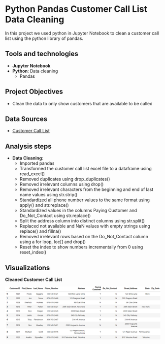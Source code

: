 # Python Pandas Customer Call List Data Cleaning
In this project we used python in Jupyter Notebook to clean a customer call list using the python library of pandas.

## Tools and technologies
- **Jupyter Notebook**
- **Python**: Data cleaning
  - Pandas 

## Project Objectives
- Clean the data to only show customers that are available to be called

## Data Sources
- [Customer Call List](customer_call_list.xlsx)

## Analysis steps
- **Data Cleaning**:
  - Imported pandas
  - Transformed the customer call list excel file to a dataframe using read_excel()
  - Removed duplicates using drop_duplicates()
  - Removed irrelevant columns using drop()
  - Removed irrelevant characters from the beginning and end of last name values using str.strip()
  - Standardized all phone number values to the same format using apply() and str.replace()
  - Standardized values in the columns Paying Customer and Do_Not_Contact using str.replace()
  - Split the address column into distinct columns using str.split()
  - Replaced not available and NaN values with empty strings using replace() and fillna()
  - Removed irrelevant rows based on the Do_Not_Contact column using a for loop, loc[] and drop()
  - Reset the index to show numbers incrementally from 0 using reset_index()

## Visualizations
**Cleaned Customer Call List**

![Cleaned Customer Call List](cleaned_customer_call_list.png)
